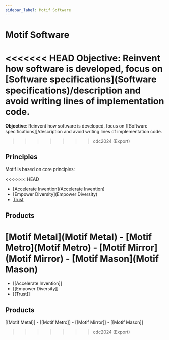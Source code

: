 ```yaml
---
sidebar_label: Motif Software
---
```


# Motif Software
<<<<<<< HEAD
**Objective**: Reinvent how software is developed, focus on [Software specifications](Software specifications)/description and avoid writing lines of implementation code.
=======
**Objective**: Reinvent how software is developed, focus on [[Software specifications]]/description and avoid writing lines of implementation code.
>>>>>>> cdc2024 (Export)

## Principles
Motif is based on core principles:

<<<<<<< HEAD
- [Accelerate Invention](Accelerate Invention)
- [Empower Diversity](Empower Diversity)
- [Trust](Trust)

## Products
[Motif Metal](Motif Metal) - [Motif Metro](Motif Metro) - [Motif Mirror](Motif Mirror) - [Motif Mason](Motif Mason)
=======
- [[Accelerate Invention]]
- [[Empower Diversity]]
- [[Trust]]

## Products
[[Motif Metal]] - [[Motif Metro]] - [[Motif Mirror]] - [[Motif Mason]]
>>>>>>> cdc2024 (Export)
